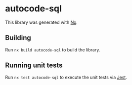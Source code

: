 # autocode-sql

This library was generated with [Nx](https://nx.dev).

## Building

Run `nx build autocode-sql` to build the library.

## Running unit tests

Run `nx test autocode-sql` to execute the unit tests via [Jest](https://jestjs.io).
